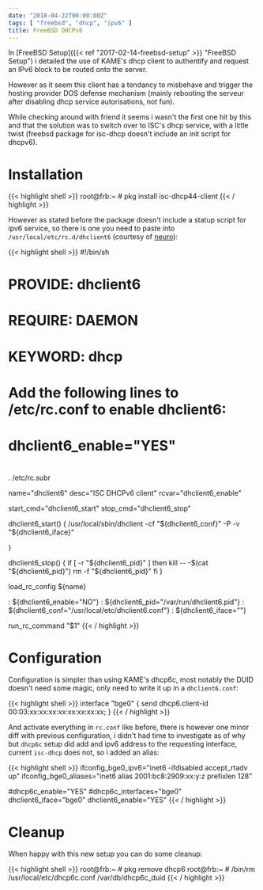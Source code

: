 ```yaml
---
date: "2018-04-22T00:00:00Z"
tags: [ "freebsd", "dhcp", "ipv6" ]
title: FreeBSD DHCPv6
---
```


In [FreeBSD Setup]({{< ref "2017-02-14-freebsd-setup" >}} "FreeBSD Setup") i detailed the use of KAME's dhcp client to authentify and request an IPv6 block to be routed onto the server.

However as it seem this client has a tendancy to misbehave and trigger the hosting provider DOS defense mechanism (mainly rebooting the serveur after disabling dhcp service autorisations, not fun).

While checking around with friend it seems i wasn't the first one hit by this and that the solution was to switch over to ISC's dhcp service, with a little twist (freebsd package for isc-dhcp doesn't include an init script for dhcpv6).

# Installation 

{{< highlight shell >}}
root@frb:~ # pkg install isc-dhcp44-client
{{< / highlight >}}

However as stated before the package doesn't include a statup script for ipv6 service, so there is one you need to paste into `/usr/local/etc/rc.d/dhclient6` (courtesy of [neuro](https://t37.net)):

{{< highlight shell >}}
#!/bin/sh
#
# PROVIDE: dhclient6
# REQUIRE: DAEMON
# KEYWORD: dhcp
#
# Add the following lines to /etc/rc.conf to enable dhclient6:
#
# dhclient6_enable="YES"
#

. /etc/rc.subr

name="dhclient6"
desc="ISC DHCPv6 client"
rcvar="dhclient6_enable"

start_cmd="dhclient6_start"
stop_cmd="dhclient6_stop"

dhclient6_start()
{
          /usr/local/sbin/dhclient -cf "${dhclient6_conf}" -P -v "${dhclient6_iface}"

}

dhclient6_stop()
{ 
  if [ -r "${dhclient6_pid}" ]
  then
    kill -- -$(cat "${dhclient6_pid}")
    rm -f "${dhclient6_pid}"
  fi
}

load_rc_config ${name}

: ${dhclient6_enable="NO"}
: ${dhclient6_pid="/var/run/dhclient6.pid"}
: ${dhclient6_conf="/usr/local/etc/dhclient6.conf"}
: ${dhclient6_iface=""}

run_rc_command "$1"
{{< / highlight >}}


# Configuration

Configuration is simpler than using KAME's dhcp6c, most notably the DUID doesn't need some magic, only need to write it up in a `dhclient6.conf`:

{{< highlight shell >}}
interface "bge0" {
        send dhcp6.client-id 00:03:xx:xx:xx:xx:xx:xx:xx:xx;
}
{{< / highlight >}}

And activate everything in `rc.conf` like before, there is however one minor diff with previous configuration, i didn't had time to investigate as of why but `dhcp6c` setup did add and ipv6 address to the requesting interface, current `isc-dhcp` does not, so i added an alias:

{{< highlight shell >}}
ifconfig_bge0_ipv6="inet6 -ifdisabled accept_rtadv up"
ifconfig_bge0_aliases="inet6 alias 2001:bc8:2909:xx:y:z prefixlen 128"

#dhcp6c_enable="YES"
#dhcp6c_interfaces="bge0"
dhclient6_iface="bge0"
dhclient6_enable="YES"
{{< / highlight >}}

# Cleanup

When happy with this new setup you can do some cleanup:

{{< highlight shell >}}
root@frb:~ # pkg remove dhcp6
root@frb:~ # /bin/rm /usr/local/etc/dhcp6c.conf /var/db/dhcp6c_duid
{{< / highlight >}}
